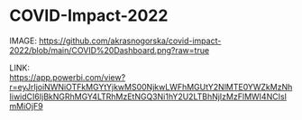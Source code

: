 # COVID-Impact-2022

IMAGE:
https://github.com/akrasnogorska/covid-impact-2022/blob/main/COVID%20Dashboard.png?raw=true

LINK:  
https://app.powerbi.com/view?r=eyJrIjoiNWNiOTFkMGYtYjkwMS00NjkwLWFhMGUtY2NlMTE0YWZkMzNhIiwidCI6IjBkNGRhMGY4LTRhMzEtNGQ3Ni1hY2U2LTBhNjIzMzFlMWI4NCIsImMiOjF9
